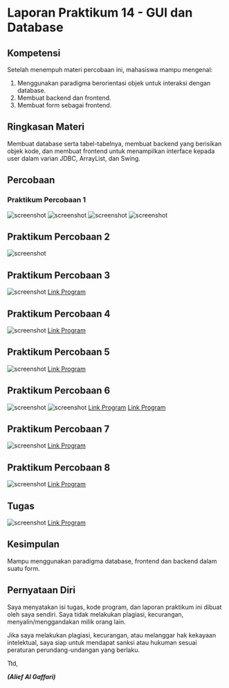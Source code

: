 # Laporan Praktikum 14 - GUI dan Database

## Kompetensi

Setelah menempuh materi percobaan ini, mahasiswa mampu mengenal:

1. Menggunakan paradigma berorientasi objek untuk interaksi dengan database.
2. Membuat backend dan frontend.
3. Membuat form sebagai frontend.


## Ringkasan Materi
Membuat database serta tabel-tabelnya, membuat backend yang berisikan objek kode, dan membuat frontend untuk menampilkan interface kepada user dalam varian JDBC, ArrayList, dan Swing.


## Percobaan

### Praktikum Percobaan 1
![screenshot](img14/1.PNG)
![screenshot](img14/2.PNG)
![screenshot](img14/3.PNG)
![screenshot](img14/4.PNG)

## Praktikum Percobaan 2
![screenshot](img14/5.PNG)

## Praktikum Percobaan 3
![screenshot](img14/6.PNG)
[Link Program](../../src/14_GUI_dan_Database/backend/DBHelper1841720149Alief.java)

## Praktikum Percobaan 4
![screenshot](img14/7.PNG)
[Link Program](../../src/14_GUI_dan_Database/backend/Anggota1841720149Alief.java)

## Praktikum Percobaan 5
![screenshot](img14/8.PNG)
[Link Program](../../src/14_GUI_dan_Database/backend/TestBackend1841720149Alief.java)

## Praktikum Percobaan 6
![screenshot](img14/9.PNG)
![screenshot](img14/10.PNG)
[Link Program](../../src/14_GUI_dan_Database/frontend/FrmAnggota1841720149Alief.java)
[Link Program](../../src/14_GUI_dan_Database/frontend/FrmKategori1841720149Alief.java)

## Praktikum Percobaan 7
![screenshot](img14/10.PNG)
[Link Program](../../src/14_GUI_dan_Database/frontend/FrmAnggota1841720149Alief.java)

## Praktikum Percobaan 8
![screenshot](img14/11.PNG)
[Link Program](../../src/14_GUI_dan_Database/frontend/FrmBuku1841720149Alief.java)

## Tugas
![screenshot](img14/12.PNG)
[Link Program](../../src/14_GUI_dan_Database/frontend/FrmPeminjaman1841720149Alief.java)

## Kesimpulan

Mampu menggunakan paradigma database, frontend dan backend dalam suatu form.

## Pernyataan Diri

Saya menyatakan isi tugas, kode program, dan laporan praktikum ini dibuat oleh saya sendiri. Saya tidak melakukan plagiasi, kecurangan, menyalin/menggandakan milik orang lain.

Jika saya melakukan plagiasi, kecurangan, atau melanggar hak kekayaan intelektual, saya siap untuk mendapat sanksi atau hukuman sesuai peraturan perundang-undangan yang berlaku.

Ttd,

***(Alief Al Gaffari)***
